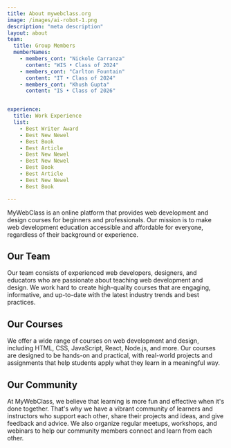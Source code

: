 ```yaml
---
title: About mywebclass.org
image: /images/ai-robot-1.png
description: "meta description"
layout: about
team:
  title: Group Members 
  memberNames:
    - members_cont: "Nickole Carranza"
      content: "WIS • Class of 2024"
    - members_cont: "Carlton Fountain"
      content: "IT • Class of 2024"
    - members_cont: "Khush Gupta"
      content: "IS • Class of 2026"


experience:
  title: Work Experience
  list:
    - Best Writer Award
    - Best New Newel
    - Best Book
    - Best Article
    - Best New Newel
    - Best New Newel
    - Best Book
    - Best Article
    - Best New Newel
    - Best Book

---
```


MyWebClass is an online platform that provides web development and design courses for beginners and professionals. Our mission is to make web development education accessible and affordable for everyone, regardless of their background or experience.

## Our Team

Our team consists of experienced web developers, designers, and educators who are passionate about teaching web development and design. We work hard to create high-quality courses that are engaging, informative, and up-to-date with the latest industry trends and best practices.

## Our Courses

We offer a wide range of courses on web development and design, including HTML, CSS, JavaScript, React, Node.js, and more. Our courses are designed to be hands-on and practical, with real-world projects and assignments that help students apply what they learn in a meaningful way.

## Our Community

At MyWebClass, we believe that learning is more fun and effective when it's done together. That's why we have a vibrant community of learners and instructors who support each other, share their projects and ideas, and give feedback and advice. We also organize regular meetups, workshops, and webinars to help our community members connect and learn from each other.
